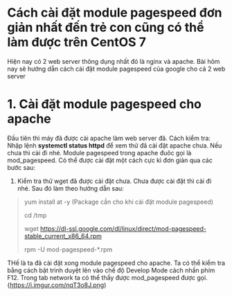 # Cách cài đặt module pagespeed đơn giản nhất đến trẻ con cũng có thể làm được trên CentOS 7
Hiện nay có 2 web server thông dụng nhất đó là nginx và apache. Bài hôm nay sẽ hướng dẫn cách cài đặt module pagespeed của google cho cả 2 web server
# 1. Cài đặt module pagespeed cho apache
Đầu tiên thì máy đã được cài apache làm web server đã. Cách kiểm tra: Nhập lệnh **systemctl status httpd** để xem thử đã cài đặt apache chưa. Nếu chưa thì cài đi nhé.
Module pagespeed trong apache đuôc gọi là mod_pagespeed. Có thể được cài đặt một cách cực kì đơn giản qua các bước sau:
1. Kiểm tra thử wget đã được cài đặt chưa. Chưa được cài đặt thì cài đi nhé. Sau đó làm theo hướng dẫn sau:
  > yum install at -y (Package cần cho khi cài đặt module pagespeed)
  >
  >  cd /tmp
  >
  > wget https://dl-ssl.google.com/dl/linux/direct/mod-pagespeed-stable_current_x86_64.rpm
  > 
  > rpm -U mod-pagespeed-*.rpm

THế là ta đã cài đặt xong module pagespeed cho apache. Ta có thể kiểm tra bằng cách bật trình duyệt lên vào chế độ Develop Mode cách nhấn phím F12. Trong tab network ta có thể thấy được mod_pagespeed được gọi.  
 {https://i.imgur.com/nqT3o8J.png)

